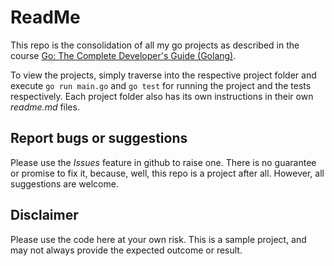 # ReadMe
This repo is the consolidation of all my go projects as described in the course  [Go: The Complete Developer's Guide (Golang)](https://udemy.com/course/go-the-complete-developers-guide/). 

To view the projects, simply traverse into the respective project folder and execute `go run main.go` and `go test` for running the project and the tests respectively. Each project folder also has its own instructions in their own *readme.md* files.

## Report bugs or suggestions
Please use the *Issues* feature in github to raise one. There is no guarantee or promise to fix it, because, well, this repo is a project after all. However, all suggestions are welcome. 

## Disclaimer
Please use the code here at your own risk. This is a sample project, and may not always provide the expected outcome or result. 
